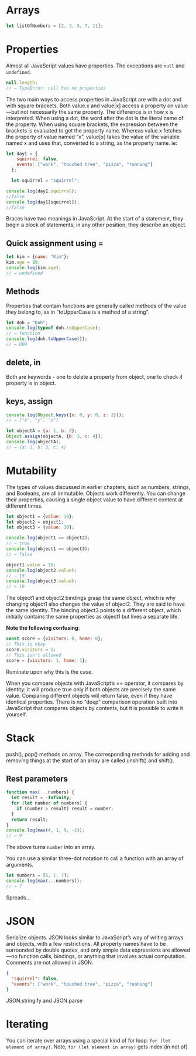 # Arrays

```javascript
let listOfNumbers = [2, 3, 5, 7, 11];
```

# Properties

Almost all JavaScript values have properties. The exceptions are `null` and `undefined`.

```javascript
null.length;
// → TypeError: null has no properties
```

The two main ways to access properties in JavaScript are with a dot and with square brackets. Both value.x and value[x] access a property on value—but not necessarily the same property. The difference is in how x is interpreted. When using a dot, the word after the dot is the literal name of the property. When using square brackets, the expression between the brackets is evaluated to get the property name. Whereas value.x fetches the property of value named “x”, value[x] takes the value of the variable named x and uses that, converted to a string, as the property name.
ie:

```javascript
let day1 = {
    squirrel: false,
    events: ["work", "touched tree", "pizza", "running"]
  };

  let squirrel = "squirrel";

console.log(day1.squirrel);
//false
console.log(day1[squirrel]);
//false
```

Braces have two meanings in JavaScript. At the start of a statement, they begin a block of statements; in any other position, they describe an object.

## Quick assignment using =

```javascript
let kim = {name: "Kim"};
kim.age = 88;
console.log(kim.age);
// → undefined
```

## Methods

Properties that contain functions are generally called methods of the value they belong to, as in “toUpperCase is a method of a string”.

```javascript
let doh = "Doh";
console.log(typeof doh.toUpperCase);
// → function
console.log(doh.toUpperCase());
// → DOH
```

## delete, in

Both are keywords - one to delete a property from object, one to check if property is in object.

## keys, assign

```javascript
console.log(Object.keys({x: 0, y: 0, z: 2}));
// → ["x", "y", "z"]

let objectA = {a: 1, b: 2};
Object.assign(objectA, {b: 3, c: 4});
console.log(objectA);
// → {a: 1, b: 3, c: 4}
```

# Mutability

 The types of values discussed in earlier chapters, such as numbers, strings, and Booleans, are all immutable.
 Objects work differently. You can change their properties, causing a single object value to have different content at different times.

 ```javascript
let object1 = {value: 10};
let object2 = object1;
let object3 = {value: 10};

console.log(object1 == object2);
// → true
console.log(object1 == object3);
// → false

object1.value = 15;
console.log(object2.value);
// → 15
console.log(object3.value);
// → 10
 ```

 The object1 and object2 bindings grasp the same object, which is why changing object1 also changes the value of object2. They are said to have the same identity. The binding object3 points to a different object, which initially contains the same properties as object1 but lives a separate life.

 __Note the following confusing__:

 ```javascript
const score = {visitors: 0, home: 0};
// This is okay
score.visitors = 1;
// This isn't allowed
score = {visitors: 1, home: 1};
 ```

 Ruminate upon why this is the case.

 When you compare objects with JavaScript’s == operator, it compares by identity: it will produce true only if both objects are precisely the same value. Comparing different objects will return false, even if they have identical properties. There is no “deep” comparison operation built into JavaScript that compares objects by contents, but it is possible to write it yourself.

 # Stack

 push(), pop() methods on array.
 The corresponding methods for adding and removing things at the start of an array are called unshift() and shift().


## Rest parameters

```javascript
function max(...numbers) {
  let result = -Infinity;
  for (let number of numbers) {
    if (number > result) result = number;
  }
  return result;
}
console.log(max(4, 1, 9, -2));
// → 9
```

The above turns `number` into an array.

You can use a similar three-dot notation to call a function with an array of arguments.

```javascript
let numbers = [5, 1, 7];
console.log(max(...numbers));
// → 7
```

Spreads...

# JSON

Serialize objects.
JSON looks similar to JavaScript’s way of writing arrays and objects, with a few restrictions. All property names have to be surrounded by double quotes, and only simple data expressions are allowed—no function calls, bindings, or anything that involves actual computation. Comments are not allowed in JSON.

```json
{
  "squirrel": false,
  "events": ["work", "touched tree", "pizza", "running"]
}
```

JSON.stringify and JSON.parse

# Iterating

You can iterate over arrays using a special kind of for loop: `for (let element of array)`.
Note, `for (let element in array)` gets index (in not of)